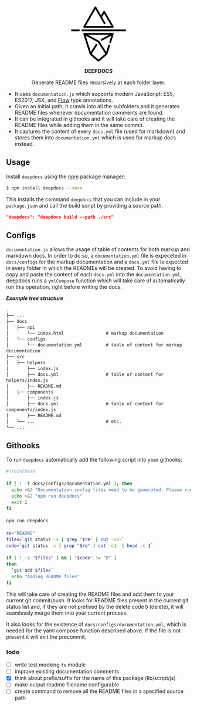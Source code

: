 <p align="center">
  <img src="./.github/deep-iceberg.png" width="150" alt="Designed by Freepik from www.flaticon.com" />
</p>
<p align="center">
<strong>DEEPDOCS</strong>
</p>
<p align="center">
  Generate README files recursively at each folder layer.
</p>

* It uses `documentation.js` which supports modern JavaScript: ES5, ES2017, JSX, and [Flow](http://flowtype.org/) type annotations.
* Given an initial path, it crawls into all the subfolders and it generates README files whenever documentation comments are found.
* It can be integrated in githooks and it will take care of creating the README files while adding them in the same commit.
* It captures the content of every `docs.yml` file (used for markdown) and stores them into `documentation.yml` which is used for markup docs instead.


## Usage
Install `deepdocs` using the [npm](https://www.npmjs.com/) package manager:

```sh
$ npm install deepdocs --save
```
This installs the command `deepdocs` that you can include in your `package.json` and call the build script by providing a source path.

```json
"deepdocs": "deepdocs build --path ./src"

```

## Configs
`documentation.js` allows the usage of table of contents for both markup and markdown docs. In order to do so, a `documentation.yml` file is expeceted in `docs/configs` for the markup documentation and a `docs.yml` file is expected in every folder in which the READMEs will be created.
To avoid having to copy and paste the content of each `docs.yml` into the `documentation.yml`, deepdocs runs a `ymlCompose` function which will take care of automatically run this operation, right before writing the docs.


***Example tree structure***

    .
    ├── ...
    ├── docs
    │   ├── api
    │       └── index.html                # markup documentation
    │   └── configs
    │       └── documentation.yml         # table of content for markup documentation
    ├── src
    │   ├── helpers
    │       ├── index.js
    │       ├── docs.yml                  # table of content for helpers/index.js
    │       ├── README.md
    │   ├── components
    │       ├── index.js
    │       ├── docs.yml                  # table of content for components/index.js
    │       ├── README.md
    │   └── ...                           # etc.
    └── ...

## Githooks

To run `deepdocs` automatically add the following script into your githooks:

```sh
#!/bin/bash

if [ ! -f docs/configs/documentation.yml ]; then
  echo >&2 "Documentation config files need to be generated. Please run:"
  echo >&2 "npm run deepdocs"
  exit 1
fi

npm run deepdocs

re="README"
files=`git status -s | grep "$re" | cut -c4-`
code=`git status -s | grep "$re" | cut -c1- | head -c 1`

if [ ! -z "$files" ] && [ "$code" != "D" ]
then
  `git add $files`
  echo "Adding README files"
fi

```
This will take care of creating the README files and add them to your current git commit/push. It looks for README files present in the current git status list and, if they are not prefixed by the delete code `D` (delete), it will seamlessly merge them into your current process.  

It also looks for the existence of `docs/configs/documentation.yml`, which is needed for the yaml compose function described above. If the file is not present it will exit the precommit.


### todo
- [ ] write test mocking `fs` module
- [ ] improve existing documentation comments
- [x] think about prefix/suffix for the name of this package (lib/script/js)
- [ ] make output readme filename configurable
- [ ] create command to remove all the README files in a specified source path
